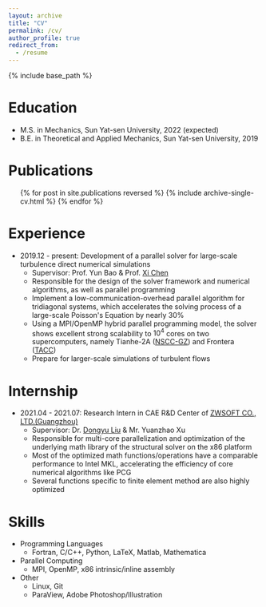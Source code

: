 ```yaml
---
layout: archive
title: "CV"
permalink: /cv/
author_profile: true
redirect_from:
  - /resume
---
```


{% include base_path %}

Education
======
* M.S. in Mechanics, Sun Yat-sen University, 2022 (expected)
* B.E. in Theoretical and Applied Mechanics, Sun Yat-sen University, 2019

Publications
======
  <ul>{% for post in site.publications reversed %}
    {% include archive-single-cv.html %}
  {% endfor %}</ul>

Experience
======
* 2019.12 - present: Development of a parallel solver for large-scale turbulence direct numerical simulations
  * Supervisor: Prof. Yun Bao & Prof. [Xi Chen](https://www.researchgate.net/profile/Xi-Chen-134)
  * Responsible for the design of the solver framework and numerical algorithms, as well as parallel programming
  * Implement a low-communication-overhead parallel algorithm for tridiagonal systems, which accelerates the solving process of a large-scale Poisson's Equation by nearly 30%
  * Using a MPI/OpenMP hybrid parallel programming model, the solver shows excellent strong scalability to $10^4$ cores on two supercomputers, namely Tianhe-2A ([NSCC-GZ](http://nscc-gz.cn/)) and Frontera ([TACC](https://www.tacc.utexas.edu/))
  * Prepare for larger-scale simulations of turbulent flows

Internship
======
* 2021.04 - 2021.07: Research Intern in CAE R&D Center of [ZWSOFT CO., LTD.(Guangzhou)](https://www.zwsoft.com/)
  * Supervisor: Dr. [Dongyu Liu](https://www.researchgate.net/profile/Dongyu-Liu-10) & Mr. Yuanzhao Xu
  * Responsible for multi-core parallelization and optimization of the underlying math library of the structural solver on the x86 platform
  * Most of the optimized math functions/operations have a comparable performance to Intel MKL, accelerating the efficiency of core numerical algorithms like PCG
  * Several functions specific to finite element method are also highly optimized
  
Skills
======
* Programming Languages
  * Fortran, C/C++, Python, LaTeX, Matlab, Mathematica
* Parallel Computing
  * MPI, OpenMP, x86 intrinsic/inline assembly
* Other
  * Linux, Git
  * ParaView, Adobe Photoshop/Illustration
  
<!-- Talks
======
  <ul>{% for post in site.talks %}
    {% include archive-single-talk-cv.html %}
  {% endfor %}</ul>
  
Teaching
======
  <ul>{% for post in site.teaching %}
    {% include archive-single-cv.html %}
  {% endfor %}</ul>
  
Service and leadership
======
* Currently signed in to 43 different slack teams -->
